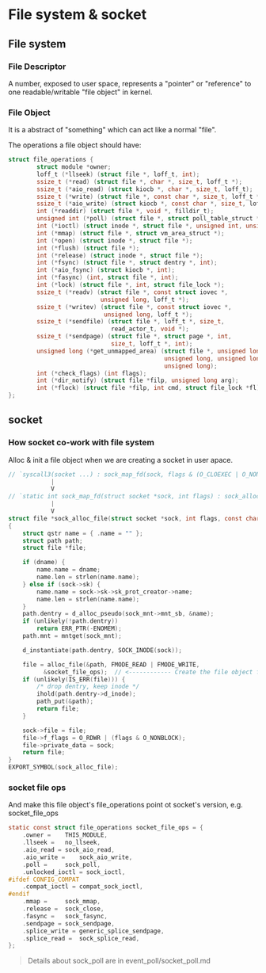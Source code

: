 # File system & socket

## File system

### File Descriptor

A number, exposed to user space, represents a "pointer" or "reference" to one readable/writable "file object" in kernel.

### File Object

It is a abstract of "something" which can act like a normal "file".

The operations a file object should have:
```c
struct file_operations {
        struct module *owner;
        loff_t (*llseek) (struct file *, loff_t, int);
        ssize_t (*read) (struct file *, char *, size_t, loff_t *);
        ssize_t (*aio_read) (struct kiocb *, char *, size_t, loff_t);
        ssize_t (*write) (struct file *, const char *, size_t, loff_t *);
        ssize_t (*aio_write) (struct kiocb *, const char *, size_t, loff_t);
        int (*readdir) (struct file *, void *, filldir_t);
        unsigned int (*poll) (struct file *, struct poll_table_struct *);
        int (*ioctl) (struct inode *, struct file *, unsigned int, unsigned long);
        int (*mmap) (struct file *, struct vm_area_struct *);
        int (*open) (struct inode *, struct file *);
        int (*flush) (struct file *);
        int (*release) (struct inode *, struct file *);
        int (*fsync) (struct file *, struct dentry *, int);
        int (*aio_fsync) (struct kiocb *, int);
        int (*fasync) (int, struct file *, int);
        int (*lock) (struct file *, int, struct file_lock *);
        ssize_t (*readv) (struct file *, const struct iovec *,
                          unsigned long, loff_t *);
        ssize_t (*writev) (struct file *, const struct iovec *,
                           unsigned long, loff_t *);
        ssize_t (*sendfile) (struct file *, loff_t *, size_t,
                             read_actor_t, void *);
        ssize_t (*sendpage) (struct file *, struct page *, int,
                             size_t, loff_t *, int);
        unsigned long (*get_unmapped_area) (struct file *, unsigned long,
                                            unsigned long, unsigned long,
                                            unsigned long);
        int (*check_flags) (int flags);
        int (*dir_notify) (struct file *filp, unsigned long arg);
        int (*flock) (struct file *filp, int cmd, struct file_lock *fl);
};
```

## socket

### How socket co-work with file system

Alloc & init a file object when we are creating a socket in user apace.

```c
// `syscall3(socket ...) : sock_map_fd(sock, flags & (O_CLOEXEC | O_NONBLOCK));`  
            |  
            V  
// `static int sock_map_fd(struct socket *sock, int flags) : sock_alloc_file(sock, flags, NULL);`  
            |  
            V  
struct file *sock_alloc_file(struct socket *sock, int flags, const char *dname)
{
	struct qstr name = { .name = "" };
	struct path path;
	struct file *file;

	if (dname) {
		name.name = dname;
		name.len = strlen(name.name);
	} else if (sock->sk) {
		name.name = sock->sk->sk_prot_creator->name;
		name.len = strlen(name.name);
	}
	path.dentry = d_alloc_pseudo(sock_mnt->mnt_sb, &name);
	if (unlikely(!path.dentry))
		return ERR_PTR(-ENOMEM);
	path.mnt = mntget(sock_mnt);

	d_instantiate(path.dentry, SOCK_INODE(sock));

	file = alloc_file(&path, FMODE_READ | FMODE_WRITE,
		  &socket_file_ops);  // <------------ Create the file object for this socket, and set socket_file_ops to the file object's f_op field
	if (unlikely(IS_ERR(file))) {
		/* drop dentry, keep inode */
		ihold(path.dentry->d_inode);
		path_put(&path);
		return file;
	}

	sock->file = file;
	file->f_flags = O_RDWR | (flags & O_NONBLOCK);
	file->private_data = sock;
	return file;
}
EXPORT_SYMBOL(sock_alloc_file);
``` 

### socket file ops

And make this file object's file_operations point ot socket's version, e.g. socket_file_ops
```c
static const struct file_operations socket_file_ops = {
	.owner =	THIS_MODULE,
	.llseek =	no_llseek,
	.aio_read =	sock_aio_read,
	.aio_write =	sock_aio_write,
	.poll =		sock_poll,
	.unlocked_ioctl = sock_ioctl,
#ifdef CONFIG_COMPAT
	.compat_ioctl = compat_sock_ioctl,
#endif
	.mmap =		sock_mmap,
	.release =	sock_close,
	.fasync =	sock_fasync,
	.sendpage =	sock_sendpage,
	.splice_write = generic_splice_sendpage,
	.splice_read =	sock_splice_read,
};
```

> Details about sock_poll are in event_poll/socket_poll.md